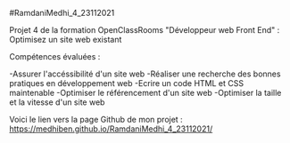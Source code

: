 #RamdaniMedhi_4_23112021

Projet 4 de la formation OpenClassRooms "Développeur web Front End" : Optimisez un site web existant

Compétences évaluées :

-Assurer l'accéssibilité d'un site web
-Réaliser une recherche des bonnes pratiques en développement web
-Ecrire un code HTML et CSS maintenable
-Optimiser le référencement d'un site web
-Optimiser la taille et la vitesse d'un site web


Voici le lien vers la page Github de mon projet : https://medhiben.github.io/RamdaniMedhi_4_23112021/
